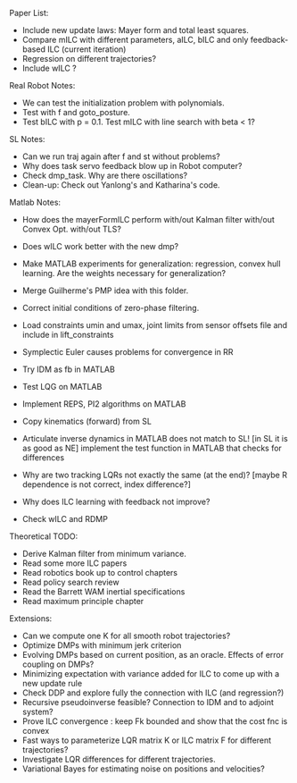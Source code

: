 Paper List:

- Include new update laws: Mayer form and total least squares.
- Compare mILC with different parameters, aILC, bILC and only feedback-based ILC (current iteration)
- Regression on different trajectories?
- Include wILC ?

Real Robot Notes:

- We can test the initialization problem with polynomials.
- Test with f and goto_posture.
- Test bILC with p = 0.1. Test mILC with line search with beta < 1?

SL Notes:

- Can we run traj again after f and st without problems?
- Why does task servo feedback blow up in Robot computer?
- Check dmp_task. Why are there oscillations? 
- Clean-up: Check out Yanlong's and Katharina's code.

Matlab Notes:

- How does the mayerFormILC perform with/out Kalman filter with/out Convex Opt. with/out TLS?
- Does wILC work better with the new dmp?
- Make MATLAB experiments for generalization: regression, convex hull learning. 
  Are the weights necessary for generalization? 
- Merge Guilherme's PMP idea with this folder.

- Correct initial conditions of zero-phase filtering.
- Load constraints umin and umax, joint limits from sensor offsets file and include in lift_constraints
- Symplectic Euler causes problems for convergence in RR
- Try IDM as fb in MATLAB
- Test LQG on MATLAB
- Implement REPS, PI2 algorithms on MATLAB
- Copy kinematics (forward) from SL
- Articulate inverse dynamics in MATLAB does not match to SL! [in SL it is as good as NE]
implement the test function in MATLAB that checks for differences
- Why are two tracking LQRs not exactly the same (at the end)? 
  [maybe R dependence is not correct, index difference?]
- Why does ILC learning with feedback not improve?
- Check wILC and RDMP

Theoretical TODO:

- Derive Kalman filter from minimum variance.
- Read some more ILC papers
- Read robotics book up to control chapters
- Read policy search review
- Read the Barrett WAM inertial specifications
- Read maximum principle chapter

Extensions:
- Can we compute one K for all smooth robot trajectories?
- Optimize DMPs with minimum jerk criterion
- Evolving DMPs based on current position, as an oracle. Effects of error coupling on DMPs?
- Minimizing expectation with variance added for ILC to come up with a new update rule
- Check DDP and explore fully the connection with ILC (and regression?)
- Recursive pseudoinverse feasible? Connection to IDM and to adjoint system?
- Prove ILC convergence : keep Fk bounded and show that the cost fnc is convex
- Fast ways to parameterize LQR matrix K or ILC matrix F for different trajectories?
- Investigate LQR differences for different trajectories.
- Variational Bayes for estimating noise on positions and velocities?